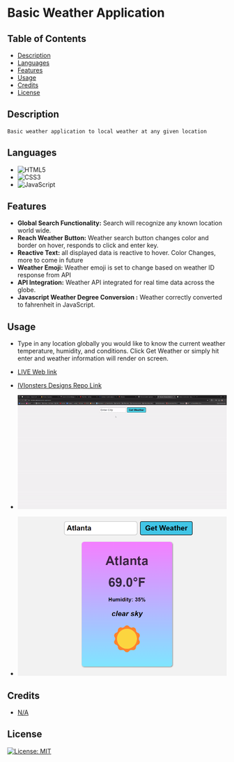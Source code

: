 # Basic Weather Application

## Table of Contents

* [Description](#description)
* [Languages](#languages)
* [Features](#features)
* [Usage](#usage)
* [Credits](#credits)
* [License](#license)  


## Description
    Basic weather application to local weather at any given location    
## Languages

* ![HTML5](https://img.shields.io/badge/html5-%23E34F26.svg?style=for-the-badge&logo=html5&logoColor=white)
* ![CSS3](https://img.shields.io/badge/css3-%231572B6.svg?style=for-the-badge&logo=css3&logoColor=white)
* ![JavaScript](https://img.shields.io/badge/javascript-%23323330.svg?style=for-the-badge&logo=javascript&logoColor=%23F7DF1E)

## Features

* **Global Search Functionality:** Search will recognize any known location world wide.
* **Reach Weather Button:** Weather search button changes color and border on hover, responds to click and enter key.
* **Reactive Text:** all displayed data is reactive to hover. Color Changes, more to come in future 
* **Weather Emoji:** Weather emoji is set to change based on weather ID response from API 
* **API Integration:** Weather API integrated for real time data across the globe.
* **Javascript Weather Degree Conversion :** Weather correctly converted to fahrenheit in JavaScript.

## Usage

* Type in any location globally you would like to know the current weather temperature, humidity, and conditions.
    Click Get Weather or simply hit enter and weather information will render on screen.

* [LIVE Web link](https://ivionsters.github.io/weather-application/)

* [IVIonsters Designs Repo Link](https://github.com/IVIonsters/weather-application)

* ![SCRENSHOTS HERE](./images/weatherapp.gif)
* ![SCREENSHOTS GO HERE](./images/screenshot.png)



## Credits

* [N/A](N/A)

## License

[![License: MIT](https://img.shields.io/badge/License-MIT-yellow.svg)](https://opensource.org/licenses/MIT)

